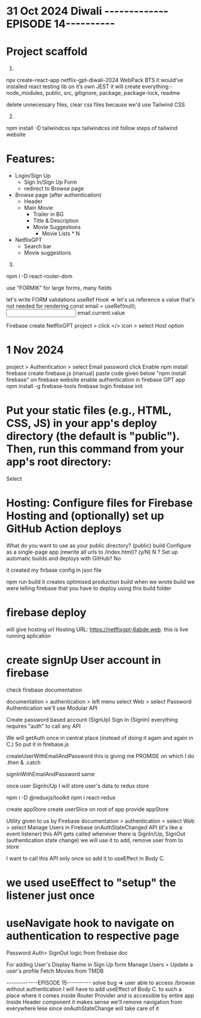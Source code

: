 # 31 Oct 2024 Diwali -------------EPISODE 14----------
# Project scaffold

1) 
npx create-react-app netflix-gpt-diwali-2024
WebPack BTS
it would’ve installed react testing lib on it’s own JEST
it will create everything:-
node_modules, public, src, gitignore, package, package-lock, readme

delete unnecessary files, clear css files because we'd use Tailwind CSS

2) 
npm install -D tailwindcss
npx tailwindcss init
 follow steps of tailwind website

# Features:
- Login/Sign Up
    - Sign In/Sign Up Form
    - redirect to Browse page
- Browse page (after authentication)
    - Header
    - Main Movie
        - Trailer in BG
        - Title & Description
        - Movie Suggestions
            - Movie Lists * N
- NetflixGPT
    - Search bar
    - Movie suggestions

3)
npm i -D react-router-dom

use "FORMIK" for large forms, many fields

let's write FORM validations
useRef Hook => let's us reference a value that's not needed for rendering
const email = useRef(null);
<input ref={email}/>
email.current.value

Firebase
create NetflixGPT project > click </> icon > select Host option
# 1 Nov 2024
project > Authentication > select Email password click Enable
npm install firebase
create firebase.js (manual) paste code given below "npm install firebase" on firebase website
enable authentication in firebase GPT app
npm install -g firebase-tools
firebase login
firebase init
# Put your static files (e.g., HTML, CSS, JS) in your app's deploy directory (the default is "public"). Then, run this command from your app's root directory:
Select 
# Hosting: Configure files for Firebase Hosting and (optionally) set up GitHub Action deploys
What do you want to use as your public directory? (public) 
build
Configure as a single-page app (rewrite all urls to /index.html)? (y/N)
N
? Set up automatic builds and deploys with GitHub?
No

it created my firbase config in json file

npm run build
it creates optimised production build
when we wrote build we were telling firebase that you have to deploy using this build folder

# firebase deploy
will give hosting url
Hosting URL: https://netflixgpt-6abde.web.
this is live running aplication

# create signUp User account in firebase
check firebase documentation
<!-- Reading documentation is superpower of developer -->
documentation > authentication > left menu select Web > select Password Authentication
we'll use Modular API

Create password based account (SignUp)
Sign In (SignIn)
everything requires "auth" to call any API

We will getAuth once in central place (instead of doing it again and again in C.)
So put it in firebase.js

createUserWithEmailAndPassword this is giving me PROMISE
on which I do .then & .catch

signInWithEmailAndPassword same

once user SignIn/Up I will store user's data to redux store

npm i -D @reduxjs/toolkit
npm i react-redux

create appStore
create userSlice
on root of app provide appStore

Utility given to us by Firebase 
documentation > authentication > select Web > select Manage Users in Firebase
onAuthStateChanged API (it's like a event listener)
this API gets called whenever there is SignIn/Up, SignOut (authentication state change)
we will use it to add, remove user from to store

I want to call this API only once
so add it to useEffect in Body C.

# we used useEffect to "setup" the listener just once
# useNavigate hook to navigate on authentication to respective page

Password Auth> SignOut logic from firebase doc

For adding User's Display Name in Sign Up form
Manage Users > Update a user's profile
Fetch Movies from TMDB

-------------EPISODE 15----------
solve bug => user able to access /browse without authentication
I will have to add useEffect of Body C. to such a place where it comes 
inside 
Router Provider and is accessible by entire app
Inside Header component it makes sense
we'll remove navigation from everywhere lese
since onAuthStateChange will take care of it


